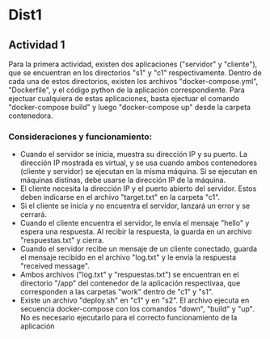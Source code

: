 # Dist1
## Actividad 1
Para la primera actividad, existen dos aplicaciones ("servidor" y "cliente"), que se encuentran en los directorios "s1" y "c1" respectivamente. Dentro de cada una de estos directorios, existen los archivos "docker-compose.yml", "Dockerfile", y el código python de la aplicación correspondiente.
Para ejectuar cualquiera de estas aplicaciones, basta ejectuar el comando "docker-compose build" y luego "docker-compose up" desde la carpeta contenedora.

### Consideraciones y funcionamiento:
 - Cuando el servidor se inicia, muestra su dirección IP y su puerto. La dirección IP mostrada es virtual, y se usa cuando ambos contenedores (cliente y servidor) se ejecutan en la misma máquina. Si se ejecutan en máquinas distinas, debe usarse la dirección IP de la máquina.
 - El cliente necesita la dirección IP y el puerto abierto del servidor. Estos deben indicarse en el archivo "target.txt" en la carpeta "c1".
 - Si el cliente se inicia y no encuentra el servidor, lanzará un error y se cerrará.
 - Cuando el cliente encuentra el servidor, le envía el mensaje "hello" y espera una respuesta. Al recibir la respuesta, la guarda en un archivo "respuestas.txt" y cierra.
 - Cuando el servidor recibe un mensaje de un cliente conectado, guarda el mensaje recibido en el archivo "log.txt" y le envía la respuesta "received message".
 - Ambos archivos ("log.txt" y "respuestas.txt") se encuentran en el directorio "/app" del contenedor de la aplicación respectivaa, que corresponden a las carpetas "work" dentro de "c1" y "s1".
 - Existe un archivo "deploy.sh" en "c1" y en "s2". El archivo ejecuta en secuencia docker-compose con los comandos "down", "build" y "up". No es necesario ejecutarlo para el correcto funcionamiento de la aplicación
